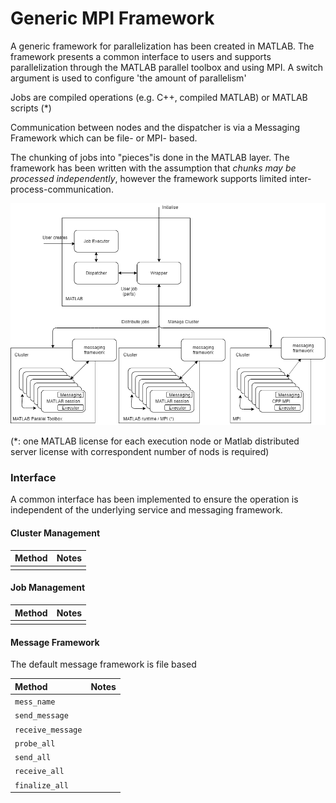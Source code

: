# Generic MPI Framework

A generic framework for parallelization has been created in MATLAB. The framework presents a common interface to users and supports parallelization through the MATLAB parallel toolbox and using MPI. A switch argument is used to configure 'the amount of parallelism'

Jobs are compiled operations (e.g. C++, compiled MATLAB) or MATLAB scripts (*)

Communication between nodes and the dispatcher is via a Messaging Framework which can be file- or MPI- based.

The chunking of jobs into "pieces"is done in the MATLAB layer. The framework has been written with the assumption that *chunks may be processed independently*, however the framework supports limited inter-process-communication.

![MPI Framework](../diagrams/mpi-framework.png)

(*: one MATLAB license for each execution node or Matlab distributed server license with correspondent number of nods is required)

### Interface

A common interface has been implemented to ensure the operation is independent of the underlying service and messaging framework.

#### Cluster Management

| Method | Notes|
| :--- | :--- |
| | |

#### Job Management

| Method | Notes|
| :--- | :--- |
| | |

#### Message Framework

The default message framework is file based

| Method | Notes|
| :--- | :--- |
|`mess_name`||
|`send_message`||
|`receive_message`||
|`probe_all`||
|`send_all`||
|`receive_all`||
|`finalize_all`||